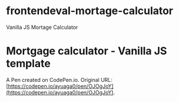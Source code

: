 # frontendeval-mortage-calculator
Vanilla JS Mortage Calculator


# Mortgage calculator - Vanilla JS template

A Pen created on CodePen.io. Original URL: [https://codepen.io/ayuaga0/pen/OJOgJoY](https://codepen.io/ayuaga0/pen/OJOgJoY).
